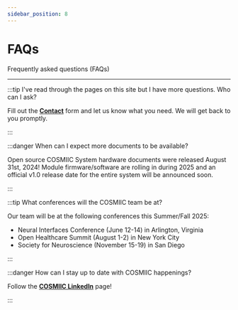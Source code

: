 ```yaml
---
sidebar_position: 8
---
```


# FAQs

Frequently asked questions (FAQs)

---

:::tip I've read through the pages on this site but I have more questions. Who can I ask?

Fill out the **[Contact](https://cosmiic.atlassian.net/servicedesk/customer/portal/1/group/1/create/19)** form and let us know what you need. We will get back to you promptly.

:::

:::danger When can I expect more documents to be available?

Open source COSMIIC System hardware documents were released August 31st, 2024! Module firmware/software are rolling in during 2025 and an official v1.0 release date for the entire system will be announced soon.

:::

:::tip What conferences will the COSMIIC team be at?

Our team will be at the following conferences this Summer/Fall 2025:

- Neural Interfaces Conference (June 12-14) in Arlington, Virginia  
- Open Healthcare Summit (August 1-2) in New York City
- Society for Neuroscience (November 15-19) in San Diego

:::

:::danger How can I stay up to date with COSMIIC happenings?

Follow the **[COSMIIC LinkedIn](https://www.linkedin.com/company/cosmiic/)** page!

:::
